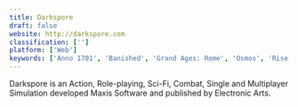 ```yaml
---
title: Darkspore
draft: false 
website: http://darkspore.com
classification: ['']
platform: ['Web']
keywords: ['Anno 1701', 'Banished', 'Grand Ages: Rome', 'Osmos', 'Rise of Nations', 'Spore Hero', 'The Settlers Online', 'Towns', 'Tropico', 'Warcraft III: Reign of Chaos']
---
```

Darkspore is an Action, Role-playing, Sci-Fi, Combat, Single and Multiplayer Simulation developed Maxis Software and published by Electronic Arts.